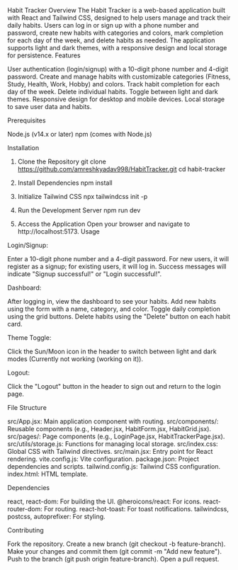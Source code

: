 Habit Tracker
Overview
The Habit Tracker is a web-based application built with React and Tailwind CSS, designed to help users manage and track their daily habits. Users can log in or sign up with a phone number and password, create new habits with categories and colors, mark completion for each day of the week, and delete habits as needed. The application supports light and dark themes, with a responsive design and local storage for persistence.
Features

User authentication (login/signup) with a 10-digit phone number and 4-digit password.
Create and manage habits with customizable categories (Fitness, Study, Health, Work, Hobby) and colors.
Track habit completion for each day of the week.
Delete individual habits.
Toggle between light and dark themes.
Responsive design for desktop and mobile devices.
Local storage to save user data and habits.

Prerequisites

Node.js (v14.x or later)
npm (comes with Node.js)

Installation
1. Clone the Repository
git clone  https://github.com/amreshkyadav998/HabitTracker.git
cd habit-tracker

2. Install Dependencies
npm install

3. Initialize Tailwind CSS
npx tailwindcss init -p

4. Run the Development Server
npm run dev

5. Access the Application
Open your browser and navigate to http://localhost:5173.
Usage

Login/Signup:

Enter a 10-digit phone number and a 4-digit password.
For new users, it will register as a signup; for existing users, it will log in.
Success messages will indicate "Signup successful!" or "Login successful!".


Dashboard:

After logging in, view the dashboard to see your habits.
Add new habits using the form with a name, category, and color.
Toggle daily completion using the grid buttons.
Delete habits using the "Delete" button on each habit card.


Theme Toggle:

Click the Sun/Moon icon in the header to switch between light and dark modes (Currently not working (working on it)).


Logout:

Click the "Logout" button in the header to sign out and return to the login page.



File Structure

src/App.jsx: Main application component with routing.
src/components/: Reusable components (e.g., Header.jsx, HabitForm.jsx, HabitGrid.jsx).
src/pages/: Page components (e.g., LoginPage.jsx, HabitTrackerPage.jsx).
src/utils/storage.js: Functions for managing local storage.
src/index.css: Global CSS with Tailwind directives.
src/main.jsx: Entry point for React rendering.
vite.config.js: Vite configuration.
package.json: Project dependencies and scripts.
tailwind.config.js: Tailwind CSS configuration.
index.html: HTML template.

Dependencies

react, react-dom: For building the UI.
@heroicons/react: For icons.
react-router-dom: For routing.
react-hot-toast: For toast notifications.
tailwindcss, postcss, autoprefixer: For styling.

Contributing

Fork the repository.
Create a new branch (git checkout -b feature-branch).
Make your changes and commit them (git commit -m "Add new feature").
Push to the branch (git push origin feature-branch).
Open a pull request.

